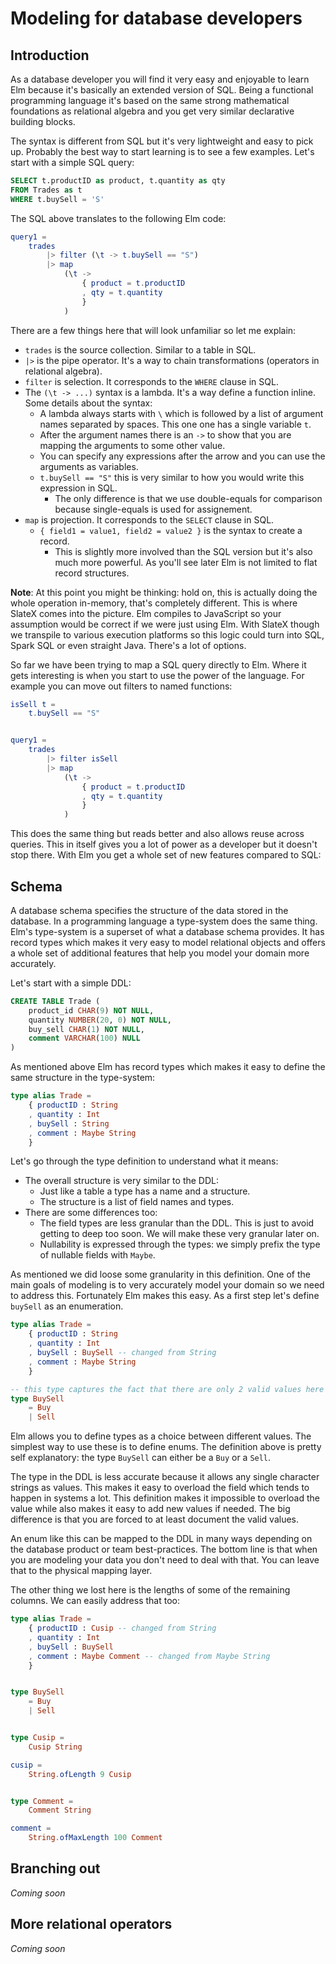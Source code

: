 # Modeling for database developers

## Introduction

As a database developer you will find it very easy and enjoyable to learn Elm
because it's basically an extended version of SQL. Being a functional programming
language it's based on the same strong mathematical foundations as relational 
algebra and you get very similar declarative building blocks.

The syntax is different from SQL but it's very lightweight and easy to pick up.
Probably the best way to start learning is to see a few examples. Let's start 
with a simple SQL query:

```sql
SELECT t.productID as product, t.quantity as qty
FROM Trades as t
WHERE t.buySell = 'S'
```

The SQL above translates to the following Elm code:

```elm
query1 =
    trades
        |> filter (\t -> t.buySell == "S")
        |> map
            (\t ->
                { product = t.productID
                , qty = t.quantity
                }
            )
```

There are a few things here that will look unfamiliar so let me explain:

* `trades` is the source collection. Similar to a table in SQL.
* `|>` is the pipe operator. It's a way to chain transformations (operators in relational algebra).
* `filter` is selection. It corresponds to the `WHERE` clause in SQL.
* The `(\t -> ...)` syntax is a lambda. It's a way define a function inline. Some details about the syntax:
  * A lambda always starts with `\` which is followed by a list of argument names separated by spaces. This one one has a single variable `t`.
  * After the argument names there is an `->` to show that you are mapping the arguments to some other value.
  * You can specify any expressions after the arrow and you can use the arguments as variables.
  * `t.buySell == "S"` this is very similar to how you would write this expression in SQL. 
    * The only difference is that we use double-equals for comparison because single-equals is used for assignement.
* `map` is projection. It corresponds to the `SELECT` clause in SQL.
  * `{ field1 = value1, field2 = value2 }` is the syntax to create a record.
    * This is slightly more involved than the SQL version but it's also much more powerful. As you'll see later Elm is not limited to flat record structures.

**Note**: At this point you might be thinking: hold on, this is actually doing the whole operation in-memory, that's completely different.
This is where SlateX comes into the picture. Elm compiles to JavaScript so your assumption would be correct if we were just using Elm.
With SlateX though we transpile to various execution platforms so this logic could turn into SQL, Spark SQL or even straight Java. There's
a lot of options.

So far we have been trying to map a SQL query directly to Elm. Where it gets interesting is when you start to use the power of the language.
For example you can move out filters to named functions:

```elm
isSell t =
    t.buySell == "S"


query1 =
    trades
        |> filter isSell
        |> map
            (\t ->
                { product = t.productID
                , qty = t.quantity
                }
            )
```

This does the same thing but reads better and also allows reuse across queries. This in itself gives you a lot of power as a developer
but it doesn't stop there. With Elm you get a whole set of new features compared to SQL:

## Schema

A database schema specifies the structure of the data stored in the database. In a programming language a type-system does the same thing.
Elm's type-system is a superset of what a database schema provides. It has record types which makes it very easy to model relational objects
and offers a whole set of additional features that help you model your domain more accurately.

Let's start with a simple DDL:

```sql
CREATE TABLE Trade (
    product_id CHAR(9) NOT NULL,
    quantity NUMBER(20, 0) NOT NULL,
    buy_sell CHAR(1) NOT NULL,
    comment VARCHAR(100) NULL
)
```

As mentioned above Elm has record types which makes it easy to define the same structure in the type-system:

```elm
type alias Trade =
    { productID : String
    , quantity : Int
    , buySell : String
    , comment : Maybe String
    }
```

Let's go through the type definition to understand what it means:

* The overall structure is very similar to the DDL:
  * Just like a table a type has a name and a structure.
  * The structure is a list of field names and types.
* There are some differences too:
  * The field types are less granular than the DDL. This is just to avoid getting to deep too soon. We will 
  make these very granular later on.
  * Nullability is expressed through the types: we simply prefix the type of nullable fields with `Maybe`.

As mentioned we did loose some granularity in this definition. One of the main goals of modeling is to very accurately model
your domain so we need to address this. Fortunately Elm makes this easy. As a first step let's define `buySell` as an enumeration.

```elm
type alias Trade =
    { productID : String
    , quantity : Int
    , buySell : BuySell -- changed from String
    , comment : Maybe String
    }

-- this type captures the fact that there are only 2 valid values here
type BuySell 
    = Buy 
    | Sell
```

Elm allows you to define types as a choice between different values. The simplest way to use these is to
define enums. The definition above is pretty self explanatory: the type `BuySell` can either be a `Buy` or a `Sell`.

The type in the DDL is less accurate because it allows any single character strings as values. This makes 
it easy to overload the field which tends to happen in systems a lot. This definition makes it impossible 
to overload the value while also makes it easy to add new values if needed. The big difference is that you
are forced to at least document the valid values.

An enum like this can be mapped to the DDL in many ways depending on the database product or team best-practices.
The bottom line is that when you are modeling your data you don't need to deal with that. You can leave that to 
the physical mapping layer.

The other thing we lost here is the lengths of some of the remaining columns. We can easily address that too:

```elm
type alias Trade =
    { productID : Cusip -- changed from String
    , quantity : Int
    , buySell : BuySell
    , comment : Maybe Comment -- changed from Maybe String
    }


type BuySell 
    = Buy 
    | Sell


type Cusip = 
    Cusip String

cusip =
    String.ofLength 9 Cusip


type Comment = 
    Comment String

comment =
    String.ofMaxLength 100 Comment
```

## Branching out

_Coming soon_


## More relational operators

_Coming soon_
